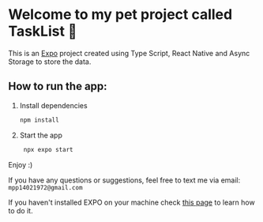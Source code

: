 # Welcome to my pet project called TaskList 👋

This is an [Expo](https://expo.dev) project created using Type Script, React Native and Async Storage to store the data.

## How to run the app:

1. Install dependencies

   ```bash
   npm install
   ```

2. Start the app

   ```bash
    npx expo start
   ```

Enjoy :)

If you have any questions or suggestions, feel free to text me via email: `mpp14021972@gmail.com`

If you haven't installed EXPO on your machine check [this page](https://docs.expo.dev/bare/installing-expo-modules/) to learn how to do it.
